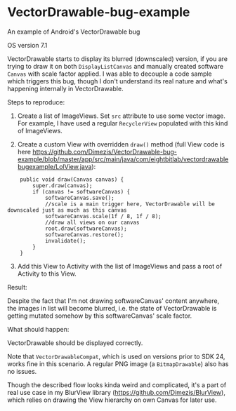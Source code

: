 # VectorDrawable-bug-example
An example of Android's VectorDrawable bug

OS version 7.1

VectorDrawable starts to display its blurred (downscaled) version, if you are trying to draw it on both `DisplayListCanvas` and manually created software `Canvas` with scale factor applied.
I was able to decouple a code sample which triggers this bug, though I don't understand its real nature and what's happening internally in VectorDrawable.

Steps to reproduce:

1) Create a list of ImageViews. Set `src` attribute to use some vector image.
For example, I have used a regular `RecyclerView` populated with this kind of ImageViews.

2) Create a custom View with overridden `draw()` method (full View code is here https://github.com/Dimezis/VectorDrawable-bug-example/blob/master/app/src/main/java/com/eightbitlab/vectordrawablebugexample/LolView.java):
```
    public void draw(Canvas canvas) {
        super.draw(canvas);
        if (canvas != softwareCanvas) {
            softwareCanvas.save();
            //scale is a main trigger here, VectorDrawable will be  downscaled just as much as this canvas
            softwareCanvas.scale(1f / 8, 1f / 8);
            //draw all views on our canvas
            root.draw(softwareCanvas);
            softwareCanvas.restore();
            invalidate();
        }
    }
```

3) Add this View to Activity with the list of ImageViews and pass a root of Activity to this View.

Result:

Despite the fact that I'm not drawing softwareCanvas' content anywhere, the images in list will become blurred, i.e. the state of VectorDrawable is getting mutated somehow by this softwareCanvas' scale factor.

What should happen:

VectorDrawable should be displayed correctly.

Note that `VectorDrawableCompat`, which is used on versions prior to SDK 24, works fine in this scenario. 
A regular PNG image (a `BitmapDrawable`) also has no issues.

Though the described flow looks kinda weird and complicated, it's a part of real use case in my BlurView library (https://github.com/Dimezis/BlurView), which relies on drawing the View hierarchy on own Canvas for later use.
